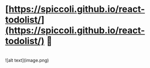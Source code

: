 # [https://spiccoli.github.io/react-todolist/](https://spiccoli.github.io/react-todolist/) 📝
<br>
![alt text](image.png)
